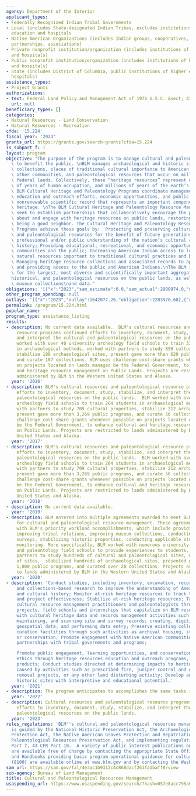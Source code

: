 ```yaml
---
agency: Department of the Interior
applicant_types:
- Federally Recognized Indian Tribal Governments
- Local (includes State-designated Indian Tribes, excludes institutions of higher
  education and hospitals
- Native American Organizations (includes Indian groups, cooperatives, corporations,
  partnerships, associations)
- Private nonprofit institution/organization (includes institutions of higher education
  and hospitals)
- Public nonprofit institution/organization (includes institutions of higher education
  and hospitals)
- State (includes District of Columbia, public institutions of higher education and
  hospitals)
assistance_types:
- Project Grants
authorizations:
- text: Federal Land Policy and Management Act of 1976 U.S.C. &sect; 43 1737(b).
  url: null
beneficiary_types: []
categories:
- Natural Resources - Land Conservation
- Natural Resources - Recreation
cfda: '15.224'
fiscal_year: '2024'
grants_url: https://grants.gov/search-grants?cfda=15.224
is_subpart_f: 1
layout: program
objective: "The purpose of the program is to manage cultural and paleontological resources\
  \ to benefit the public. \nBLM manages archaeological and historic sites, artifact\
  \ collections, places of traditional cultural importance to American Indians and\
  \ other communities, and paleontological resources that occur on million acres of\
  \ federal lands. Collectively, these “heritage resources” represent over thousands\
  \ of years of human occupation, and millions of years of the earth’s natural history.\
  \ BLM Cultural Heritage and Paleontology Programs coordinate management, preservation,\
  \ education and outreach efforts, economic opportunities, and public uses of a fragile,\
  \ nonrenewable scientific record that represents an important component of America’s\
  \ heritage. \nThe BLM Cultural Heritage and Paleontology Resource Management Programs\
  \ seek to establish partnerships that collaboratively encourage the public to learn\
  \ about and engage with heritage resources on public lands, restoring trust and\
  \ being a good neighbor. The Cultural Heritage and Paleontology Resource Management\
  \ Programs achieve these goals by:  Protecting and preserving cultural heritage\
  \ and paleontological resources for the benefit of future generations; Improving\
  \ professional and/or public understanding of the nation’s cultural and natural\
  \ history; Providing educational, recreational, and economic opportunities for local\
  \ communities and the public; Increasing American Indian access to locations and\
  \ natural resources important to traditional cultural practices and beliefs; and\
  \ Managing heritage resource collections and associated records to appropriate standards,\
  \ and providing access to the public and American Indians.\nThe BLM is responsible\
  \ for the largest, most diverse and scientifically important aggregation of cultural,\n\
  historical, and paleontological resources on the public lands, as well as the associated\
  \ museum collections\nand data."
obligations: '[{"x":"2023","sam_estimate":0.0,"sam_actual":2980974.0,"usa_spending_actual":2299363.43},{"x":"2024","sam_estimate":0.0,"sam_actual":1424908.0,"usa_spending_actual":1461142.47},{"x":"2025","sam_estimate":0.0,"sam_actual":1000000.0,"usa_spending_actual":72569.22}]'
other_program_spending: null
outlays: '[{"x":"2023","outlay":1642077.26,"obligation":2203970.68},{"x":"2024","outlay":51367.4,"obligation":1153590.37},{"x":"2025","outlay":0.0,"obligation":72569.22}]'
permalink: /program/15.224.html
popular_name: ''
program_type: assistance_listing
results:
- description: No current data available.  BLM's cultural resources and paleontological
    resource programs continued efforts to inventory, document, study, stabilize,
    and interpret the cultural and paleontological resources on the public lands.  BLM
    worked with over 40 university archeology field schools to train 330 students
    in archaeological methods, worked with partners to study 890 cultural properties,
    stabilize 100 archaeological sites, present gave more than 620 public programs,
    and curate 107 collections. BLM uses challenge cost-share grants whenever possible
    on projects located on lands managed be the Federal Government, to enhance cultural
    and heritage resource management on Public Lands. Projects are restricted to lands
    administered by BLM in the Western United States and Alaska.
  year: '2016'
- description: BLM's cultural resources and paleontological resource programs continued
    efforts to inventory, document, study, stabilize, and interpret the cultural and
    paleontological resources on the public lands.  BLM worked with over 28 university
    archeology field schools to train 264 students in archaeological methods, worked
    with partners to study 709 cultural properties, stabilize 212 archaeological sites,
    present gave more than 3,269 public programs, and curate 56 collections. BLM uses
    challenge cost-share grants whenever possible on projects located on lands managed
    be the Federal Government, to enhance cultural and heritage resource management
    on Public Lands. Projects are restricted to lands administered by BLM in the Western
    United States and Alaska.
  year: '2017'
- description: BLM's cultural resources and paleontological resource programs continued
    efforts to inventory, document, study, stabilize, and interpret the cultural and
    paleontological resources on the public lands.  BLM worked with over 28 university
    archeology field schools to train 264 students in archaeological methods, worked
    with partners to study 709 cultural properties, stabilize 212 archaeological sites,
    present gave more than 3,269 public programs, and curate 56 collections. BLM uses
    challenge cost-share grants whenever possible on projects located on lands managed
    be the Federal Government, to enhance cultural and heritage resource management
    on Public Lands. Projects are restricted to lands administered by BLM in the Western
    United States and Alaska.
  year: '2018'
- description: No current data available.
  year: '2019'
- description: BLM entered into multiple agreements awarded to meet BLM's responsibilities
    for cultural and paleontological resource management. These agreements were consistent
    with BLM's priority workload accomplishments, which include providing public outreach,
    improving tribal relations, improving museum collections, conducting proactive
    surveys, stabilizing historic properties, conducting applicable studies and site
    monitoring. More specifically, BLM worked with numerous university archaeology
    and paleontology field schools to provide experiences to students, worked with
    partners to study hundreds of cultural and paleontological sites, monitored thousands
    of sites,  stabilized hundreds of archaeological sites, presented gave more than
    1,000 public programs, and curated over 20 collections. Projects are restricted
    to lands administered by BLM in the Western United States and Alaska.
  year: '2020'
- description: 'Conduct studies, including inventory, excavation, records research,
    and collections-based research to improve the understanding of America’s natural
    and cultural history; Monitor at-risk heritage resources to track trends in condition
    and project effectiveness; Stabilize at-risk heritage resources; Train future
    cultural resource management practitioners and paleontologists through research
    projects, field schools and internships that capitalize on BLM resources; Tssist
    with cultural heritage data and records management activities such as organizing,
    maintaining, and scanning site and survey records; creating, digitizing and maintaining
    geospatial data; and performing data entry; Preserve existing collections at recognized
    curation facilities through such activities as archival housing, stabilization
    or conservation; Promote engagement with Native American communities and foster
    partnerships with tribal governments and programs;

    Promote public engagement, learning opportunities, and conservation/preservation
    ethics through heritage resources education and outreach programs, events, and
    products; Conduct studies directed at determining impacts to heritage resources
    caused by activities such as prescribed fire, juniper control and other vegetation
    removal projects, or any other land disturbing activity; Develop and maintain
    historic sites with interpretive and educational potential.'
  year: '2021'
- description: The program anticipates to accomplishes the same tasks identified 2021.
  year: '2022'
- description: Cultural resources and paleontological resource programs continued
    efforts to inventory, document, study, stabilize, and interpret the cultural and
    paleontological resources on the public lands.
  year: '2023'
rules_regulations: 'BLM''s cultural and paleontological resources management program
  is guided by the National Historic Preservation Act, the Archaeological Resources
  Protection Act, the Native American Graves Protection and Repatriation Act and the
  Paleontological Resources Preservation Act, and implementing regulations: 43 CFR
  Part 7, 43 CFR Part 10.  A variety of public interest publications on these programs
  are available free of charge by contacting the appropriate State Office. Manuals
  and Handbooks providing basic program operational guidance for cultural resources
  (8100) are available online at www.blm.gov and by contacting the Washington Office.'
sam_url: https://sam.gov/fal/4e3ac1b9312c4c868dacf263fa1baff8/view
sub-agency: Bureau of Land Management
title: Cultural and Paleontological Resources Management
usaspending_url: https://www.usaspending.gov/search/?hash=057e8acc795a6a5144e136d8f6cb7e8f
---
```

